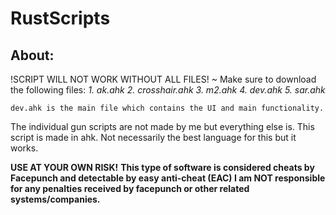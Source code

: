 # RustScripts
About:
--------
!SCRIPT WILL NOT WORK WITHOUT ALL FILES!
~ Make sure to download the following files:
_1. ak.ahk
2. crosshair.ahk
3. m2.ahk
4. dev.ahk
5. sar.ahk_

`dev.ahk is the main file which contains the UI and main functionality.`

The individual gun scripts are not made by me but everything else is.
This script is made in ahk.
Not necessarily the best language for this but it works.

**USE AT YOUR OWN RISK!**
**This type of software is considered cheats by Facepunch and detectable by easy anti-cheat (EAC)
I am NOT responsible for any penalties received by facepunch or other related systems/companies.**
